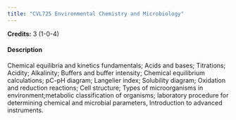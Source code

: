```yaml
---
title: "CVL725 Environmental Chemistry and Microbiology"
---
```

**Credits:** 3 (1-0-4)

#### Description
Chemical equilibria and kinetics fundamentals; Acids and bases; Titrations; Acidity; Alkalinity; Buffers and buffer intensity; Chemical equilibrium calculations; pC-pH diagram; Langelier index; Solubility diagram; Oxidation and reduction reactions; Cell structure; Types of microorganisms in environment;metabolic classification of organisms; laboratory procedure for determining chemical and microbial parameters, Introduction to advanced instruments.